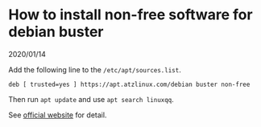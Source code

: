 # How to install non-free software for debian buster
2020/01/14

Add the following line to the `/etc/apt/sources.list`.
```
deb [ trusted=yes ] https://apt.atzlinux.com/debian buster non-free
```
Then run `apt update` and use `apt search linuxqq`.

See [official website](https://www.atzlinux.com) for detail.